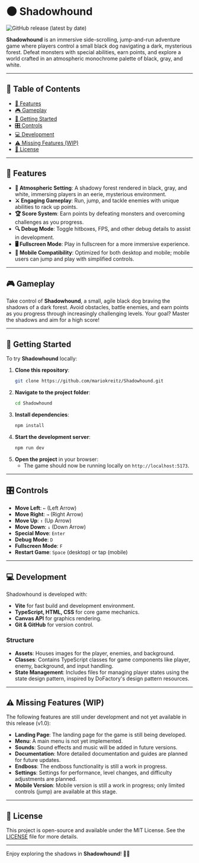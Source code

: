 # 🌑 Shadowhound

![GitHub release (latest by date)](https://img.shields.io/github/v/release/mariokreitz/Shadowhound?label=version)

**Shadowhound** is an immersive side-scrolling, jump-and-run adventure game where players control a small black dog navigating a dark, mysterious forest. Defeat monsters with special abilities, earn points, and explore a world crafted in an atmospheric monochrome palette of black, gray, and white.

---

## 📖 Table of Contents

- [🌟 Features](#-features)
- [🎮 Gameplay](#-gameplay)
- [🚀 Getting Started](#-getting-started)
- [🎛️ Controls](#-controls)
- [💻 Development](#-development)
- [⚠️ Missing Features (WIP)](#-missing-features-wip)
- [📜 License](#-license)

---

## 🌟 Features

- **🖤 Atmospheric Setting**: A shadowy forest rendered in black, gray, and white, immersing players in an eerie, mysterious environment.
- **⚔️ Engaging Gameplay**: Run, jump, and tackle enemies with unique abilities to rack up points.
- **🏆 Score System**: Earn points by defeating monsters and overcoming challenges as you progress.
- **🔍 Debug Mode**: Toggle hitboxes, FPS, and other debug details to assist in development.
- **🖥️ Fullscreen Mode**: Play in fullscreen for a more immersive experience.
- **📱 Mobile Compatibility**: Optimized for both desktop and mobile; mobile users can jump and play with simplified controls.

---

## 🎮 Gameplay

Take control of **Shadowhound**, a small, agile black dog braving the shadows of a dark forest. Avoid obstacles, battle enemies, and earn points as you progress through increasingly challenging levels. Your goal? Master the shadows and aim for a high score!

---

## 🚀 Getting Started

To try **Shadowhound** locally:

1. **Clone this repository**:
   ```bash
   git clone https://github.com/mariokreitz/Shadowhound.git
   ```
2. **Navigate to the project folder**:
   ```bash
   cd Shadowhound
   ```
3. **Install dependencies**:
   ```bash
   npm install
   ```
4. **Start the development server**:
   ```bash
   npm run dev
   ```
5. **Open the project** in your browser:
   - The game should now be running locally on `http://localhost:5173`.

---

## 🎛️ Controls

- **Move Left**: `←` (Left Arrow)
- **Move Right**: `→` (Right Arrow)
- **Move Up**: `↑` (Up Arrow)
- **Move Down**: `↓` (Down Arrow)
- **Special Move**: `Enter`
- **Debug Mode**: `D`
- **Fullscreen Mode**: `F`
- **Restart Game**: `Space` (desktop) or tap (mobile)

---

## 💻 Development

Shadowhound is developed with:

- **Vite** for fast build and development environment.
- **TypeScript, HTML, CSS** for core game mechanics.
- **Canvas API** for graphics rendering.
- **Git & GitHub** for version control.

### Structure

- **Assets**: Houses images for the player, enemies, and background.
- **Classes**: Contains TypeScript classes for game components like player, enemy, background, and input handling.
- **State Management**: Includes files for managing player states using the state design pattern, inspired by DoFactory's design pattern resources.

---

## ⚠️ Missing Features (WIP)

The following features are still under development and not yet available in this release (v1.0):

- **Landing Page**: The landing page for the game is still being developed.
- **Menu**: A main menu is not yet implemented.
- **Sounds**: Sound effects and music will be added in future versions.
- **Documentation**: More detailed documentation and guides are planned for future updates.
- **Endboss**: The endboss functionality is still a work in progress.
- **Settings**: Settings for performance, level changes, and difficulty adjustments are planned.
- **Mobile Version**: Mobile version is still a work in progress; only limited controls (jump) are available at this stage.

---

## 📜 License

This project is open-source and available under the MIT License. See the [LICENSE](LICENSE) file for more details.

---

Enjoy exploring the shadows in **Shadowhound**! 🌲🐾
